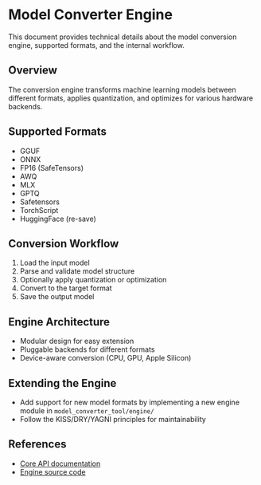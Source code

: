# Model Converter Engine

This document provides technical details about the model conversion engine, supported formats, and the internal workflow.

## Overview
The conversion engine transforms machine learning models between different formats, applies quantization, and optimizes for various hardware backends.

## Supported Formats
- GGUF
- ONNX
- FP16 (SafeTensors)
- AWQ
- MLX
- GPTQ
- Safetensors
- TorchScript
- HuggingFace (re-save)

## Conversion Workflow
1. Load the input model
2. Parse and validate model structure
3. Optionally apply quantization or optimization
4. Convert to the target format
5. Save the output model

## Engine Architecture
- Modular design for easy extension
- Pluggable backends for different formats
- Device-aware conversion (CPU, GPU, Apple Silicon)

## Extending the Engine
- Add support for new model formats by implementing a new engine module in `model_converter_tool/engine/`
- Follow the KISS/DRY/YAGNI principles for maintainability

## References
- [Core API documentation](../model_converter_tool/api.py)
- [Engine source code](../model_converter_tool/engine/) 